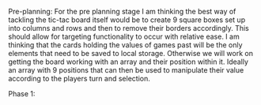 Pre-planning: For the pre planning stage I am thinking the best way of tackling the tic-tac board itself would be to create 9 square boxes set up into columns and rows and then to remove their borders accordingly. This should allow for targeting functionality to occur with relative ease. I am thinking that the cards holding the values of games past will be the only elements that need to be saved to local storage. Otherwise we will work on getting the board working with an array and their position within it. Ideally an array with 9 positions that can then be used to manipulate their value according to the players turn and selection.



Phase 1: 
